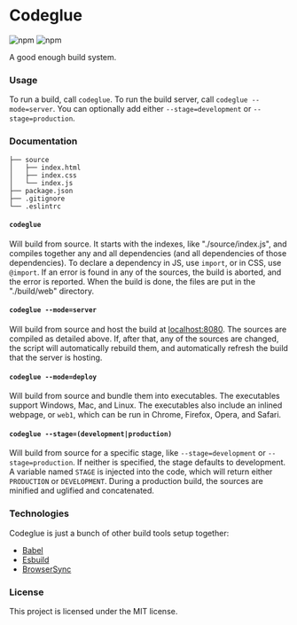 # Codeglue #

![npm](https://img.shields.io/npm/v/codeglue.svg)
![npm](https://img.shields.io/npm/dt/codeglue.svg)

A good enough build system.

### Usage ###

To run a build, call `codeglue`.
To run the build server, call `codeglue --mode=server`.
You can optionally add either `--stage=development` or `--stage=production`.

### Documentation ###

```
├── source
│   ├── index.html
│   ├── index.css
│   └── index.js
├── package.json
├── .gitignore
└── .eslintrc
```

#### `codeglue` ####

Will build from source. It starts with the indexes, like "./source/index.js", and compiles together any and all dependencies (and all dependencies of those dependencies). To declare a dependency in JS, use `import`, or in CSS, use `@import`. If an error is found in any of the sources, the build is aborted, and the error is reported. When the build is done, the files are put in the "./build/web" directory.

#### `codeglue --mode=server` ####

Will build from source and host the build at [localhost:8080](http://localhost:8080). The sources are compiled as detailed above. If, after that, any of the sources are changed, the script will automatically rebuild them, and automatically refresh the build that the server is hosting.

#### `codeglue --mode=deploy` ####

Will build from source and bundle them into executables. The executables support Windows, Mac, and Linux. The executables also include an inlined webpage, or `web1`, which can be run in Chrome, Firefox, Opera, and Safari.

#### `codeglue --stage=(development|production)` ####

Will build from source for a specific stage, like `--stage=development` or `--stage=production`. If neither is specified, the stage defaults to development. A variable named `STAGE` is injected into the code, which will return either `PRODUCTION` or `DEVELOPMENT`. During a production build, the sources are minified and uglified and concatenated.

### Technologies ###

Codeglue is just a bunch of other build tools setup together:

- [Babel](https://babeljs.io)
- [Esbuild](https://esbuild.github.io/)
- [BrowserSync](https://www.browsersync.io)

### License ###

This project is licensed under the MIT license.
